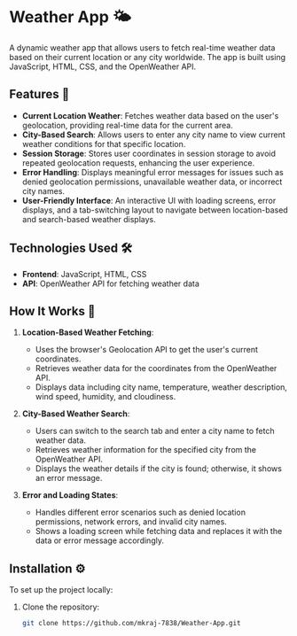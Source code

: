 # Weather App 🌤️

A dynamic weather app that allows users to fetch real-time weather data based on their current location or any city worldwide. The app is built using JavaScript, HTML, CSS, and the OpenWeather API.

## Features 🚀

- **Current Location Weather**: Fetches weather data based on the user's geolocation, providing real-time data for the current area.
- **City-Based Search**: Allows users to enter any city name to view current weather conditions for that specific location.
- **Session Storage**: Stores user coordinates in session storage to avoid repeated geolocation requests, enhancing the user experience.
- **Error Handling**: Displays meaningful error messages for issues such as denied geolocation permissions, unavailable weather data, or incorrect city names.
- **User-Friendly Interface**: An interactive UI with loading screens, error displays, and a tab-switching layout to navigate between location-based and search-based weather displays.

## Technologies Used 🛠️

- **Frontend**: JavaScript, HTML, CSS
- **API**: OpenWeather API for fetching weather data

## How It Works 📝

1. **Location-Based Weather Fetching**:  
   - Uses the browser's Geolocation API to get the user's current coordinates.
   - Retrieves weather data for the coordinates from the OpenWeather API.
   - Displays data including city name, temperature, weather description, wind speed, humidity, and cloudiness.

2. **City-Based Weather Search**:  
   - Users can switch to the search tab and enter a city name to fetch weather data.
   - Retrieves weather information for the specified city from the OpenWeather API.
   - Displays the weather details if the city is found; otherwise, it shows an error message.

3. **Error and Loading States**:  
   - Handles different error scenarios such as denied location permissions, network errors, and invalid city names.
   - Shows a loading screen while fetching data and replaces it with the data or error message accordingly.

## Installation ⚙️

To set up the project locally:

1. Clone the repository:
   ```bash
   git clone https://github.com/mkraj-7838/Weather-App.git
